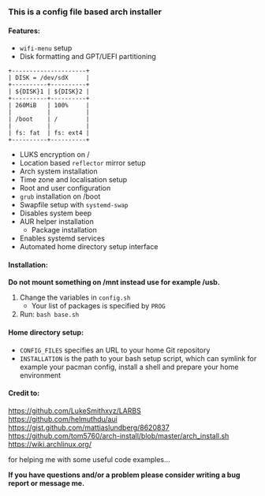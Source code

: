 ### This is a config file based arch installer

#### Features:
- `wifi-menu` setup
- Disk formatting and GPT/UEFI partitioning
```
+---------------------+
| DISK = /dev/sdX     |
+----------+----------+
| ${DISK}1 | ${DISK}2 |
+----------+----------+
| 260MiB   | 100%     |
|          |          |
| /boot    | /        |
|          |          |
| fs: fat  | fs: ext4 |
+----------+----------+
```
- LUKS encryption on /
- Location based `reflector` mirror setup
- Arch system installation
- Time zone and localisation setup
- Root and user configuration
- `grub` installation on /boot
- Swapfile setup with `systemd-swap`
- Disables system beep
- AUR helper installation
	- Package installation
- Enables systemd services
- Automated home directory setup interface

#### Installation:
**Do not mount something on /mnt instead use for example /usb.**
1. Change the variables in `config.sh`
	- Your list of packages is specified by `PROG`
2. Run: `bash base.sh`

#### Home directory setup:
- `CONFIG_FILES` specifies an URL to your home Git repository
- `INSTALLATION` is the path to your bash setup script, which can symlink for example your pacman config, install a shell and prepare your home environment

#### Credit to:

https://github.com/LukeSmithxyz/LARBS \
https://github.com/helmuthdu/aui \
https://gist.github.com/mattiaslundberg/8620837 \
https://github.com/tom5760/arch-install/blob/master/arch_install.sh \
https://wiki.archlinux.org/

for helping me with some useful code examples...

**If you have questions and/or a problem please consider writing a bug report or message me.**